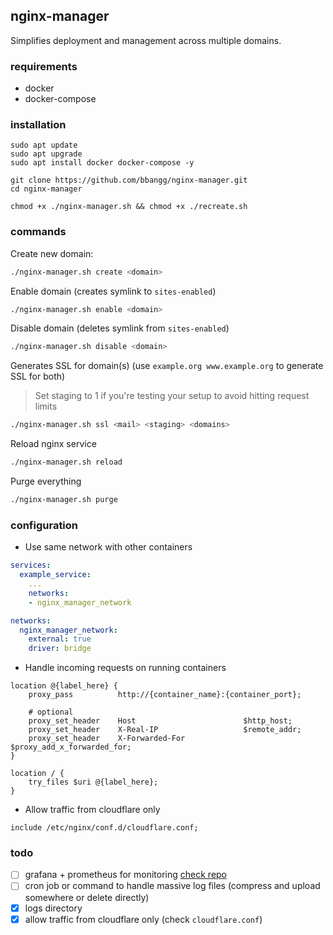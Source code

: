 ## nginx-manager

Simplifies deployment and management across multiple domains.

### requirements

- docker
- docker-compose

### installation

```
sudo apt update
sudo apt upgrade
sudo apt install docker docker-compose -y

git clone https://github.com/bbangg/nginx-manager.git
cd nginx-manager

chmod +x ./nginx-manager.sh && chmod +x ./recreate.sh
```

### commands

Create new domain:
```bash
./nginx-manager.sh create <domain>
```

Enable domain (creates symlink to `sites-enabled`)
```bash
./nginx-manager.sh enable <domain>
```

Disable domain (deletes symlink from `sites-enabled`)
```bash
./nginx-manager.sh disable <domain>
```

Generates SSL for domain(s) (use `example.org www.example.org` to generate SSL for both)
> Set staging to 1 if you're testing your setup to avoid hitting request limits
```bash
./nginx-manager.sh ssl <mail> <staging> <domains>
```

Reload nginx service
```bash
./nginx-manager.sh reload
```

Purge everything
```bash
./nginx-manager.sh purge
```

### configuration

- Use same network with other containers

```yml
services:
  example_service:
    ...
    networks:
    - nginx_manager_network

networks:
  nginx_manager_network:
    external: true
    driver: bridge
```

- Handle incoming requests on running containers

```
location @{label_here} {
    proxy_pass          http://{container_name}:{container_port};

    # optional
    proxy_set_header    Host                        $http_host;
    proxy_set_header    X-Real-IP                   $remote_addr;
    proxy_set_header    X-Forwarded-For             $proxy_add_x_forwarded_for;
}

location / {
    try_files $uri @{label_here};
}
```

- Allow traffic from cloudflare only

```
include /etc/nginx/conf.d/cloudflare.conf;
```

### todo

- [ ] grafana + prometheus for monitoring [check repo](https://github.com/bbangg/grafana)
- [ ] cron job or command to handle massive log files (compress and upload somewhere or delete directly)
- [x] logs directory
- [x] allow traffic from cloudflare only (check `cloudflare.conf`)
